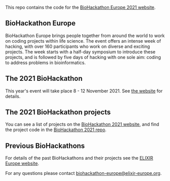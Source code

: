 This repo contains the code for the [BioHackathon Europe 2021 website](https://biohackathon-europe.org/index.html).

## BioHackathon Europe
BioHackathon Europe brings people together from around the world to work on coding projects within life science. The event offers an intense week of hacking, with over 160 participants who work on diverse and exciting projects. The week starts with a half-day symposium to introduce these projects, and is followed by five days of hacking with one sole aim: coding to address problems in bioinformatics. 

## The 2021 BioHackathon
This year's event will take place 8 - 12 November 2021. See [the website](https://biohackathon-europe.org/index.html) for details.

## The 2021 BioHackathon projects
You can see a list of projects on the [BioHackathon 2021 website](https://biohackathon-europe.org/index.html), and find the project code in the [BioHackathon 2021 repo](https://github.com/elixir-europe/biohackathon-projects-2021).

## Previous BioHackathons
For details of the past BioHackathons and their projects see the [ELIXIR Europe website](https://elixir-europe.org/events/biohackathon-europe).

For any questions please contact [biohackathon-europe@elixir-europe.org](mailto:biohackathon-europe@elixir-europe.org).
